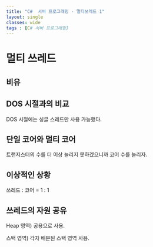 ```yaml
---
title: "C#  서버 프로그래밍 - 멀티쓰레드 1"
layout: single
classes: wide
tags : [C# 서버 프로그래밍]
---
```


# 멀티 쓰레드

## 비유

## DOS 시절과의 비교
DOS 시절에는 싱글 스레드만 사용 가능했다.

## 단일 코어와 멀티 코어
트랜지스터의 수를 더 이상 늘리지 못하겠으니까
코어 수를 늘리자.

## 이상적인 상황
쓰레드 : 코어 = 1 : 1

## 쓰레드의 자원 공유
Heap 영역)
공용으로 사용.

스택 영역)
각자 배분된 스택 영역 사용.

